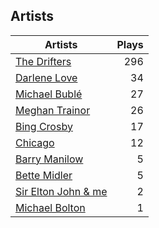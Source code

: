 ## Artists
Artists | Plays 
----- | -----: 
[The Drifters](/artists/the-drifters-1393) | 296
[Darlene Love](/artists/darlene-love-118320) | 34
[Michael Bublé](/artists/michael-buble-58319) | 27
[Meghan Trainor](/artists/meghan-trainor-543619) | 26
[Bing Crosby](/artists/bing-crosby-1864) | 17
[Chicago](/artists/chicago-5663) | 12
[Barry Manilow](/artists/barry-manilow-31897) | 5
[Bette Midler](/artists/bette-midler-58591) | 5
[Sir Elton John & me](/artists/sir-elton-john-me-206023) | 2
[Michael Bolton](/artists/michael-bolton-5090) | 1

